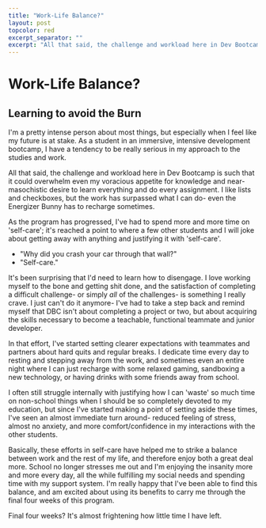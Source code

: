 ```yaml
---
title: "Work-Life Balance?"
layout: post
topcolor: red
excerpt_separator: ""
excerpt: "All that said, the challenge and workload here in Dev Bootcamp is such that it could overwhelm even my voracious appetite for knowledge and near-masochistic desire to learn everything and do every assignment. I like lists and checkboxes, but the work has surpassed what I can do- even the Energizer Bunny has to recharge sometimes."
---
```


# Work-Life Balance?
## Learning to avoid the Burn

I'm a pretty intense person about most things, but especially when I feel like my future is at stake. As a student in an immersive, intensive development bootcamp, I have a tendency to be really serious in my approach to the studies and work. 

All that said, the challenge and workload here in Dev Bootcamp is such that it could overwhelm even my voracious appetite for knowledge and near-masochistic desire to learn everything and do every assignment. I like lists and checkboxes, but the work has surpassed what I can do- even the Energizer Bunny has to recharge sometimes.

As the program has progressed, I've had to spend more and more time on 'self-care'; it's reached a point to where a few other students and I will joke about getting away with anything and justifying it with 'self-care'.

- "Why did you crash your car through that wall?"
- "Self-care."

It's been surprising that I'd need to learn how to disengage. I love working myself to the bone and getting shit done, and the satisfaction of completing a difficult challenge- or simply *all* of the challenges- is something I really crave. I just can't do it anymore- I've had to take a step back and remind myself that DBC isn't about completing a project or two, but about acquiring the skills necessary to become a teachable, functional teammate and junior developer.

In that effort, I've started setting clearer expectations with teammates and partners about hard quits and regular breaks. I dedicate time every day to resting and stepping away from the work, and sometimes even an entire night where I can just recharge with some relaxed gaming, sandboxing a new technology, or having drinks with some friends away from school.

I often still struggle internally with justifying how I can 'waste' so much time on non-school things when I should be so completely devoted to my education, but since I've started making a point of setting aside these times, I've seen an almost immediate turn around- reduced feeling of stress, almost no anxiety, and more comfort/confidence in my interactions with the other students.

Basically, these efforts in self-care have helped me to strike a balance between work and the rest of my life, and therefore enjoy both a great deal more. School no longer stresses me out and I'm enjoying the insanity more and more every day, all the while fulfilling my social needs and spending time with my support system. I'm really happy that I've been able to find this balance, and am excited about using its benefits to carry me through the final four weeks of this program. 

Final four weeks? It's almost frightening how little time I have left.

